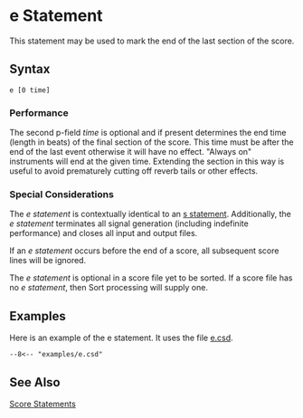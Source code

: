 <!--
id:e
category:
-->
# e Statement
This statement may be used to mark the end of the last section of the score.

## Syntax
``` csound-orc
e [0 time]
```

### Performance

The second p-field _time_ is optional and if present determines the end time (length in beats) of the final section of the score.  This time must be after the end of the last event otherwise it will have no effect. "Always on" instruments will end at the given time. Extending the section in this way is useful to avoid prematurely cutting off reverb tails or other effects.

### Special Considerations

The _e statement_ is contextually identical to an [s statement](../../scoregens/s). Additionally, the _e statement_ terminates all signal generation (including indefinite performance) and closes all input and output files.

If an _e statement_ occurs before the end of a score, all subsequent score lines will be ignored.

The _e statement_ is optional in a score file yet to be sorted. If a score file has no _e statement_, then Sort processing will supply one.

## Examples

Here is an example of the e statement. It uses the file [e.csd](../../examples/e.csd).

``` csound-csd title="Example of the e statement." linenums="1"
--8<-- "examples/e.csd"
```

## See Also

[Score Statements](../../score/statemnt)
